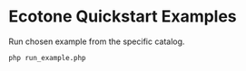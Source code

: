 # Ecotone Quickstart Examples

Run chosen example from the specific catalog.

```bash
php run_example.php
```